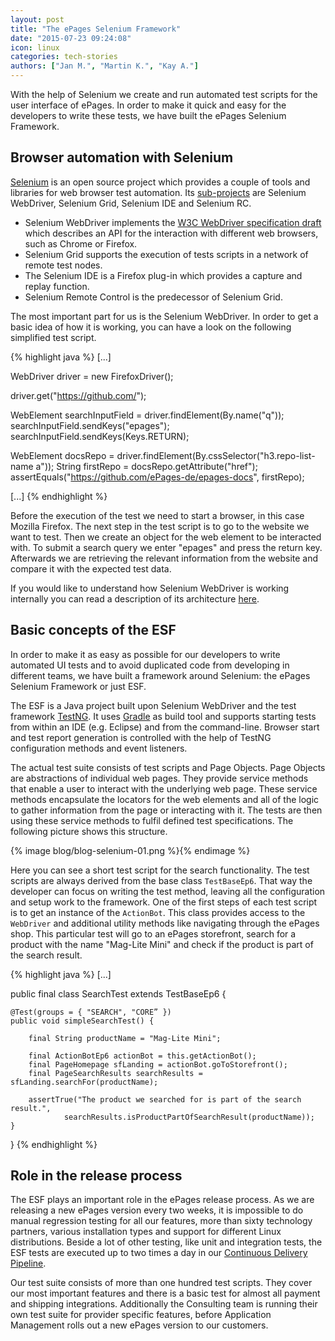 ```yaml
---
layout: post
title: "The ePages Selenium Framework"
date: "2015-07-23 09:24:08"
icon: linux
categories: tech-stories
authors: ["Jan M.", "Martin K.", "Kay A."]
---
```


With the help of Selenium we create and run automated test scripts for
the user interface of ePages. In order to make it quick and easy for
the developers to write these tests, we have built the ePages
Selenium Framework.

## Browser automation with Selenium

[Selenium] is an open source project which provides a couple of tools
and libraries for web browser test automation. Its [sub-projects] are
Selenium WebDriver, Selenium Grid, Selenium IDE and Selenium RC.

* Selenium WebDriver implements the [W3C WebDriver specification draft][spec]
which describes an API for the interaction with different web
browsers, such as Chrome or Firefox.
* Selenium Grid supports the
execution of tests scripts in a network of remote test nodes.
* The Selenium IDE is a Firefox plug-in which provides a capture
and replay function.
* Selenium Remote Control is the predecessor
of Selenium Grid.

The most important part for us is the Selenium WebDriver. In order
to get a basic idea of how it is working, you can have a look on the
following simplified test script.

{% highlight java %}
[...]

WebDriver driver = new FirefoxDriver();

driver.get("https://github.com/");

WebElement searchInputField = driver.findElement(By.name("q"));
searchInputField.sendKeys("epages");
searchInputField.sendKeys(Keys.RETURN);

WebElement docsRepo = driver.findElement(By.cssSelector("h3.repo-list-name a"));
String firstRepo = docsRepo.getAttribute("href");
assertEquals("https://github.com/ePages-de/epages-docs", firstRepo);

[...]
{% endhighlight %}

Before the execution of the test we need to start a browser,
in this case Mozilla Firefox. The next step in the test script
is to go to the website we want to test. Then we create an object
for the web element to be interacted with. To submit a search
query we enter "epages" and press the return key. Afterwards
we are retrieving the relevant information from the website
and compare it with the expected test data.

If you would like to understand how Selenium WebDriver is working
internally you can read a description of its architecture
[here][selenium-architecture].

## Basic concepts of the ESF

In order to make it as easy as possible for our developers to write
automated UI tests and to avoid duplicated code from
developing in different teams, we have built a framework around
Selenium: the ePages Selenium Framework or just ESF.

The ESF is a Java project built upon Selenium WebDriver
and the test framework [TestNG]. It uses [Gradle] as build tool and
supports starting tests from within an IDE (e.g. Eclipse) and from
the command-line. Browser start and test report generation is
controlled with the help of TestNG configuration methods and event listeners.

The actual test suite consists of test scripts and Page Objects.
Page Objects are abstractions of individual web pages. They provide
service methods that enable a user to interact with the
underlying web page. These service methods encapsulate the
locators for the web elements and all of the logic to gather
information from the page or interacting with it. The tests
are then using these service methods to fulfil defined
test specifications. The following picture shows this structure.

{% image blog/blog-selenium-01.png %}{% endimage %}

Here you can see a short test script for the search functionality.
The test scripts are always derived from the base class `TestBaseEp6`.
That way the developer can focus on writing the test method, leaving
all the configuration and setup work to the framework. One of the
first steps of each test script is to
get an instance of the `ActionBot`. This class provides access to
the `WebDriver` and additional utility methods like navigating through
the ePages shop. This particular test will go to an ePages storefront,
search for a product with the name "Mag-Lite Mini" and check if the
product is part of the search result.

{% highlight java %}
[...]

public final class SearchTest extends TestBaseEp6 {

    @Test(groups = { "SEARCH", "CORE” })
    public void simpleSearchTest() {

        final String productName = "Mag-Lite Mini";

        final ActionBotEp6 actionBot = this.getActionBot();
        final PageHomepage sfLanding = actionBot.goToStorefront();
        final PageSearchResults searchResults = sfLanding.searchFor(productName);

        assertTrue("The product we searched for is part of the search result.",
                searchResults.isProductPartOfSearchResult(productName));
    }
}
{% endhighlight %}

## Role in the release process

The ESF plays an important role in the ePages release process.
As we are releasing a new ePages version every two weeks, it is impossible to
do manual regression testing for all our features, more than sixty technology partners,
various installation types
and support for different Linux distributions. Beside a lot of other testing, like unit and
integration tests, the ESF tests are executed up to two times a day
in our [Continuous Delivery Pipeline].

Our test suite consists of more than one hundred test scripts.
They cover our most important features and there is a basic test
for almost all payment and shipping integrations. Additionally
the Consulting team is running their own test suite for provider specific features,
before Application Management rolls out a new ePages version to our customers.


[Selenium]: http://www.seleniumhq.org/
[sub-projects]: http://www.seleniumhq.org/projects/
[TestNG]: http://testng.org/doc/index.html
[Gradle]: https://gradle.org/
[Continuous Delivery Pipeline]: http://martinfowler.com/bliki/DeploymentPipeline.html
[selenium-architecture]: http://www.aosabook.org/en/selenium.html
[spec]: https://w3c.github.io/webdriver/webdriver-spec.html
